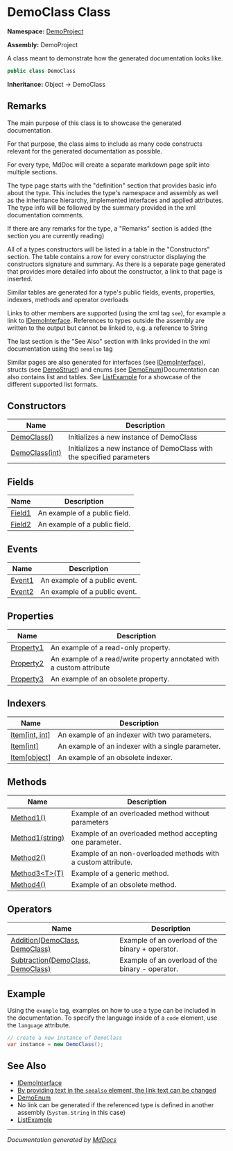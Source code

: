 # DemoClass Class

**Namespace:** [DemoProject](../Namespace.md)

**Assembly:** DemoProject

A class meant to demonstrate how the generated documentation looks like.

```csharp
public class DemoClass
```

**Inheritance:** Object → DemoClass

## Remarks

The main purpose of this class is to showcase the generated documentation.

For that purpose, the class aims to include as many code constructs relevant for the generated documentation as possible.

For every type, MdDoc will create a separate markdown page split into multiple sections.

The type page starts with the "definition" section that provides basic info about the type. This includes the type's namespace and assembly as well as the inheritance hierarchy, implemented interfaces and applied attributes. The type info will be followed by the summary provided in the xml documentation comments.

If there are any remarks for the type, a "Remarks" section is added (the section you are currently reading)

All of a types constructors will be listed in a table in the "Constructors" section. The table contains a row for every constructor displaying the constructors signature and summary. As there is a separate page generated that provides more detailed info about the constructor, a link to that page is inserted.

Similar tables are generated for a type's public fields, events, properties, indexers, methods and operator overloads

Links to other members are supported (using the xml tag `see`), for example a link to [IDemoInterface](../IDemoInterface/Type.md). References to types outside the assembly are written to the output             but cannot be linked to, e.g. a reference to String

The last section is the "See Also" section with links provided in the xml documentation using the `seealso` tag

Similar pages are also generated for interfaces (see [IDemoInterface](../IDemoInterface/Type.md)), structs (see [DemoStruct](../DemoStruct/Type.md))             and enums (see  [DemoEnum](../DemoEnum/Type.md))Documentation can also contains list and tables. See [ListExample](../ListExample/Type.md) for a showcase of the different supported list formats.

## Constructors

| Name                                           | Description                                                           |
| ---------------------------------------------- | --------------------------------------------------------------------- |
| [DemoClass()](Constructors.md#democlass)       | Initializes a new instance of DemoClass                               |
| [DemoClass(int)](Constructors.md#democlassint) | Initializes a new instance of DemoClass with the specified parameters |

## Fields

| Name                       | Description                   |
| -------------------------- | ----------------------------- |
| [Field1](Fields/Field1.md) | An example of a public field. |
| [Field2](Fields/Field2.md) | An example of a public field. |

## Events

| Name                       | Description                   |
| -------------------------- | ----------------------------- |
| [Event1](Events/Event1.md) | An example of a public event. |
| [Event2](Events/Event2.md) | An example of a public event. |

## Properties

| Name                                 | Description                                                            |
| ------------------------------------ | ---------------------------------------------------------------------- |
| [Property1](Properties/Property1.md) | An example of a read\-only property.                                   |
| [Property2](Properties/Property2.md) | An example of a read\/write property annotated with a custom attribute |
| [Property3](Properties/Property3.md) | An example of an obsolete property.                                    |

## Indexers

| Name                                             | Description                                       |
| ------------------------------------------------ | ------------------------------------------------- |
| [Item\[int, int\]](Indexers/Item.md#itemint-int) | An example of an indexer with two parameters.     |
| [Item\[int\]](Indexers/Item.md#itemint)          | An example of an indexer with a single parameter. |
| [Item\[object\]](Indexers/Item.md#itemobject)    | An example of an obsolete indexer.                |

## Methods

| Name                                                | Description                                                    |
| --------------------------------------------------- | -------------------------------------------------------------- |
| [Method1()](Methods/Method1.md#method1)             | Example of an overloaded method without parameters             |
| [Method1(string)](Methods/Method1.md#method1string) | Example of an overloaded method accepting one parameter.       |
| [Method2()](Methods/Method2.md)                     | Example of an non\-overloaded methods with a custom attribute. |
| [Method3\<T\>(T)](Methods/Method3.md)               | Example of a generic method.                                   |
| [Method4()](Methods/Method4.md)                     | Example of an obsolete method.                                 |

## Operators

| Name                                                          | Description                                       |
| ------------------------------------------------------------- | ------------------------------------------------- |
| [Addition(DemoClass, DemoClass)](Operators/Addition.md)       | Example of an overload of the binary + operator.  |
| [Subtraction(DemoClass, DemoClass)](Operators/Subtraction.md) | Example of an overload of the binary \- operator. |

## Example

Using the `example` tag, examples on how to use a type can be included in the documentation.             To specify the language inside of a `code` element, use the `language` attribute.

```csharp
// create a new instance of DemoClass
var instance = new DemoClass();
```

## See Also

- [IDemoInterface](../IDemoInterface/Type.md)
- [By providing text in the `seealso` element, the link text can be changed](../DemoStruct/Type.md)
- [DemoEnum](../DemoEnum/Type.md)
- No link can be generated if the referenced type is defined in another assembly (`System.String` in this case)
- [ListExample](../ListExample/Type.md)

___

*Documentation generated by [MdDocs](https://github.com/ap0llo/mddocs)*
